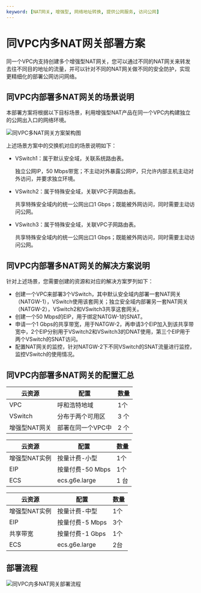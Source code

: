 ```yaml
---
keyword: [NAT网关, 增强型, 网络地址转换, 提供公网服务, 访问公网]
---
```


# 同VPC内多NAT网关部署方案

同一个VPC内支持创建多个增强型NAT网关，您可以通过不同的NAT网关来转发去往不同目的地址的流量，并可以针对不同的NAT网关做不同的安全防护，实现更精细化的部署公网访问网络。

## 同VPC内部署多NAT网关的场景说明

本部署方案将根据以下目标场景，利用增强型NAT产品在同一个VPC内构建独立的公网出入口的网络环境。

![同VPC多NAT网关方案架构图](https://static-aliyun-doc.oss-accelerate.aliyuncs.com/assets/img/zh-CN/1805619061/p206992.png)

上述场景方案中的交换机对应的场景说明如下：

-   VSwitch1：属于默认安全域，关联系统路由表。

    独立公网IP，50 Mbps带宽；不主动对外暴露公网IP，只允许内部主机主动对外访问，并要求独立环境。

-   VSwitch2：属于特殊安全域，关联VPC子网路由表。

    共享特殊安全域内的统一公网出口1 Gbps；既能被外网访问，同时需要主动访问公网。

-   VSwitch3：属于特殊安全域，关联VPC子网路由表。

    共享特殊安全域内的统一公网出口1 Gbps；既能被外网访问，同时需要主动访问公网。


## 同VPC内部署多NAT网关的解决方案说明

针对上述场景，您需要创建的资源和对应的解决方案罗列如下：

-   创建一个VPC来部署3个VSwitch，其中默认安全域内部署一套NAT网关（NATGW-1），VSwitch使用该套网关；独立安全域内部署另一套NAT网关（NATGW-2），VSwitch2和VSwitch3共享这套网关。
-   创建一个50 Mbps的EIP，用于绑定NATGW-1的SNAT。
-   申请一个1 Gbps的共享带宽，用于NATGW-2，再申请3个EIP加入到该共享带宽中，2个EIP分别用于VSwitch2和VSwitch3的DNAT使用，第三个EIP用于两个VSwitch的SNAT访问。
-   配置NAT网关的监控，针对NATGW-2下不同VSwitch的SNAT流量进行监控，监控VSwitch的使用情况。

## 同VPC内部署多NAT网关的配置汇总

|云资源|配置|数量|
|---|--|--|
|VPC|呼和浩特地域|1个|
|VSwitch|分布于两个可用区|3 个|
|增强型NAT网关|部署在同一个VPC中|2 个|

|云资源|配置|数量|
|---|--|--|
|增强型NAT实例|按量计费-小型|1个|
|EIP|按量付费-50 Mbps|1个|
|ECS|ecs.g6e.large|1 台|

|云资源|配置|数量|
|---|--|--|
|增强型NAT实例|按量计费-中型|1个|
|EIP|按量付费-5 Mbps|3个|
|共享带宽|按量付费-1 Gbps|1个|
|ECS|ecs.g6e.large|2台|

## 部署流程

![同VPC内多NAT网关部署流程](https://static-aliyun-doc.oss-accelerate.aliyuncs.com/assets/img/zh-CN/0805619061/p206994.png)

